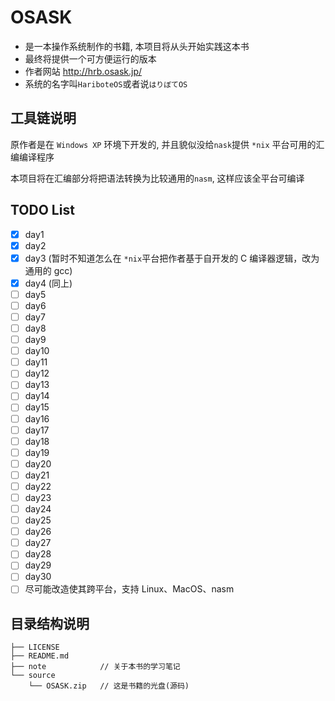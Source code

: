 # OSASK
- 是一本操作系统制作的书籍, 本项目将从头开始实践这本书
- 最终将提供一个可方便运行的版本
- 作者网站 http://hrb.osask.jp/
- 系统的名字叫`HariboteOS`或者说`はりぼてOS`

## 工具链说明

原作者是在 `Windows XP` 环境下开发的, 并且貌似没给`nask`提供 `*nix` 平台可用的汇编编译程序

本项目将在汇编部分将把语法转换为比较通用的`nasm`, 这样应该全平台可编译

## TODO List
- [x] day1
- [x] day2
- [x] day3 (暂时不知道怎么在 `*nix`平台把作者基于自开发的 C 编译器逻辑，改为通用的 gcc)
- [x] day4 (同上)
- [ ] day5
- [ ] day6
- [ ] day7
- [ ] day8
- [ ] day9
- [ ] day10
- [ ] day11
- [ ] day12
- [ ] day13
- [ ] day14
- [ ] day15
- [ ] day16
- [ ] day17
- [ ] day18
- [ ] day19
- [ ] day20
- [ ] day21
- [ ] day22
- [ ] day23
- [ ] day24
- [ ] day25
- [ ] day26
- [ ] day27
- [ ] day28
- [ ] day29
- [ ] day30
- [ ] 尽可能改造使其跨平台，支持 Linux、MacOS、nasm

## 目录结构说明
```
├── LICENSE
├── README.md
├── note            // 关于本书的学习笔记
└── source
    └── OSASK.zip   // 这是书籍的光盘(源码)
```
